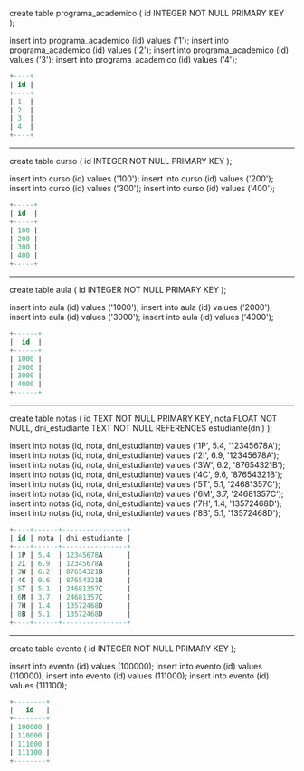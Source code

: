 create table programa_academico (
id INTEGER NOT NULL PRIMARY KEY 	
);

insert into programa_academico (id) values ('1');
insert into programa_academico (id) values ('2');
insert into programa_academico (id) values ('3');
insert into programa_academico (id) values ('4');

```sql
+----+
| id |
+----+
| 1  |
| 2  |
| 3  |
| 4  |
+----+

```

___

create table curso (
	id INTEGER NOT NULL PRIMARY KEY
);

insert into curso (id) values ('100');
insert into curso (id) values ('200');
insert into curso (id) values ('300');
insert into curso (id) values ('400');

```sql
+-----+
| id  |
+-----+
| 100 |
| 200 |
| 300 |
| 400 |
+-----+

```

___

create table aula (
	id INTEGER NOT NULL PRIMARY KEY
);

insert into aula (id) values ('1000');
insert into aula (id) values ('2000');
insert into aula (id) values ('3000');
insert into aula (id) values ('4000');

```sql
+------+
|  id  |
+------+
| 1000 |
| 2000 |
| 3000 |
| 4000 |
+------+

```

___


create table notas (
	id TEXT NOT NULL PRIMARY KEY,
	nota FLOAT NOT NULL,
	dni_estudiante TEXT NOT NULL REFERENCES estudiante(dni)
);

insert into notas (id, nota, dni_estudiante) values ('1P', 5.4, '12345678A');
insert into notas (id, nota, dni_estudiante) values ('2I', 6.9, '12345678A');
insert into notas (id, nota, dni_estudiante) values ('3W', 6.2, '87654321B');
insert into notas (id, nota, dni_estudiante) values ('4C', 9.6, '87654321B');
insert into notas (id, nota, dni_estudiante) values ('5T', 5.1, '24681357C');
insert into notas (id, nota, dni_estudiante) values ('6M', 3.7, '24681357C');
insert into notas (id, nota, dni_estudiante) values ('7H', 1.4, '13572468D');
insert into notas (id, nota, dni_estudiante) values ('8B', 5.1, '13572468D');


```sql
+----+------+----------------+
| id | nota | dni_estudiante |
+----+------+----------------+
| 1P | 5.4  | 12345678A      |
| 2I | 6.9  | 12345678A      |
| 3W | 6.2  | 87654321B      |
| 4C | 9.6  | 87654321B      |
| 5T | 5.1  | 24681357C      |
| 6M | 3.7  | 24681357C      |
| 7H | 1.4  | 13572468D      |
| 8B | 5.1  | 13572468D      |
+----+------+----------------+

```

___



create table evento (
	id INTEGER NOT NULL PRIMARY KEY
); 

insert into evento (id) values (100000);
insert into evento (id) values (110000);
insert into evento (id) values (111000);
insert into evento (id) values (111100);

```sql
+--------+
|   id   |
+--------+
| 100000 |
| 110000 |
| 111000 |
| 111100 |
+--------+

```

